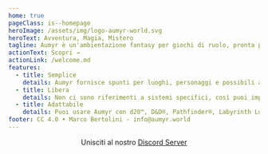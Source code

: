 ```yaml
---
home: true
pageClass: is--homepage
heroImage: /assets/img/logo-aumyr-world.svg
heroText: Avventura, Magia, Mistero
tagline: Aumyr è un'ambientazione fantasy per giochi di ruolo, pronta per le tue avventure.
actionText: Scopri →
actionLink: /welcome.md
features:
  - title: Semplice
    details: Aumyr fornisce spunti per luoghi, personaggi e possibili avventure, adatti a stimolare la creatività dei narratori o dei giocatori.
  - title: Libera
    details: Non ci sono riferimenti a sistemi specifici, così puoi importare o prendere spunto direttamente da quello che ti piace, senza limiti.
  - title: Adattabile
    details: Puoi usare Aumyr con d20™, D&D®, Pathfinder®, Labyrinth Lord, Dungeon World... o importare le idee nel tuo mondo di gioco.
footer: CC 4.0 • Marco Bertolini - info@aumyr.world
---
```


<p align="center" style="margin:0">
Unisciti al nostro <a href="https://discord.gg/HP9bA4Z" target="_blank" rel="noopener"> Discord Server</a>
</p>
